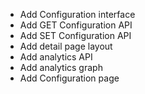 - Add Configuration interface
- Add GET Configuration API
- Add SET Configuration API
- Add detail page layout
- Add analytics API
- Add analytics graph
- Add Configuration page
